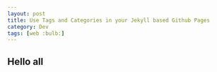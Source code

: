 ```yaml
---
layout: post
title: Use Tags and Categories in your Jekyll based Github Pages
category: Dev
tags: [web :bulb:]
---
```


## Hello all 
